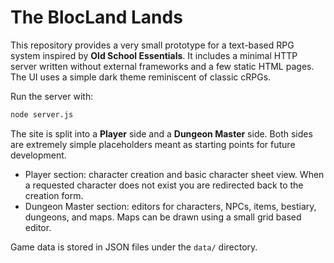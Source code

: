 # The BlocLand Lands

This repository provides a very small prototype for a text-based RPG system inspired by **Old School Essentials**. It includes a minimal HTTP server written without external frameworks and a few static HTML pages. The UI uses a simple dark theme reminiscent of classic cRPGs.

Run the server with:

```sh
node server.js
```

The site is split into a **Player** side and a **Dungeon Master** side. Both sides are extremely simple placeholders meant as starting points for future development.

- Player section: character creation and basic character sheet view. When a requested character does not exist you are redirected back to the creation form.
- Dungeon Master section: editors for characters, NPCs, items, bestiary, dungeons, and maps. Maps can be drawn using a small grid based editor.

Game data is stored in JSON files under the `data/` directory.
